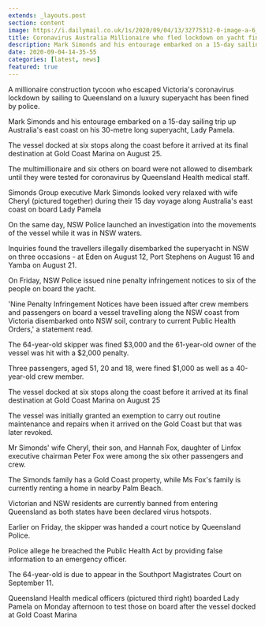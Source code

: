 ```yaml
---
extends: _layouts.post
section: content
image: https://i.dailymail.co.uk/1s/2020/09/04/13/32775312-0-image-a-6_1599221118885.jpg 
title: Coronavirus Australia Millionaire who fled lockdown on yacht fined 
description: Mark Simonds and his entourage embarked on a 15-day sailing trip up Australias east coast on his 30-metre long superyacht, Lady Pamela. 
date: 2020-09-04-14-35-55 
categories: [latest, news] 
featured: true 
--- 
```

A millionaire construction tycoon who escaped Victoria's coronavirus lockdown by sailing to Queensland on a luxury superyacht has been fined by police. 

Mark Simonds and his entourage embarked on a 15-day sailing trip up Australia's east coast on his 30-metre long superyacht, Lady Pamela. 

The vessel docked at six stops along the coast before it arrived at its final destination at Gold Coast Marina on August 25.

The multimillionaire and six others on board were not allowed to disembark until they were tested for coronavirus by Queensland Health medical staff.

Simonds Group executive Mark Simonds looked very relaxed with wife Cheryl (pictured together) during their 15 day voyage along Australia's east coast on board Lady Pamela 

On the same day, NSW Police launched an investigation into the movements of the vessel while it was in NSW waters. 

Inquiries found the travellers illegally disembarked the superyacht in NSW on three occasions - at Eden on August 12, Port Stephens on August 16 and Yamba on August 21. 

On Friday, NSW Police issued nine penalty infringement notices to six of the people on board the yacht. 

'Nine Penalty Infringement Notices have been issued after crew members and passengers on board a vessel travelling along the NSW coast from Victoria disembarked onto NSW soil, contrary to current Public Health Orders,' a statement read. 

The 64-year-old skipper was fined $3,000 and the 61-year-old owner of the vessel was hit with a $2,000 penalty.

Three passengers, aged 51, 20 and 18, were fined $1,000 as well as a 40-year-old crew member. 

The vessel docked at six stops along the coast before it arrived at its final destination at Gold Coast Marina on August 25

The vessel was initially granted an exemption to carry out routine maintenance and repairs when it arrived on the Gold Coast but that was later revoked. 

Mr Simonds' wife Cheryl, their son, and Hannah Fox, daughter of Linfox executive chairman Peter Fox were among the six other passengers and crew.

The Simonds family has a Gold Coast property, while Ms Fox's family is currently renting a home in nearby Palm Beach.

Victorian and NSW residents are currently banned from entering Queensland as both states have been declared virus hotspots. 

Earlier on Friday, the skipper was handed a court notice by Queensland Police. 

Police allege he breached the Public Health Act by providing false information to an emergency officer. 

The 64-year-old is due to appear in the Southport Magistrates Court on September 11. 

Queensland Health medical officers (pictured third right) boarded Lady Pamela on Monday afternoon to test those on board after the vessel docked at Gold Coast Marina


